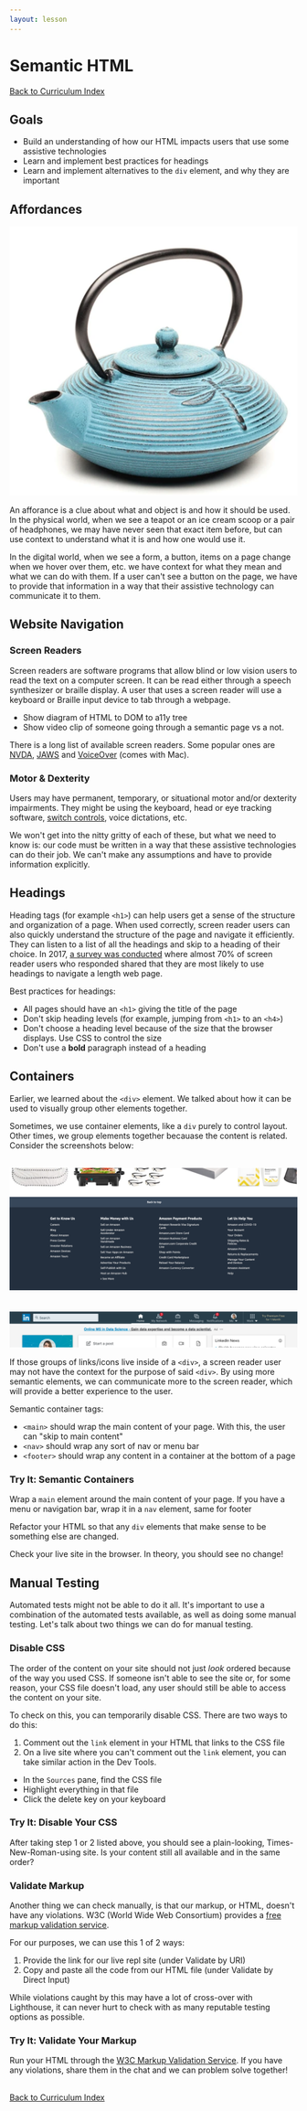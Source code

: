 ```yaml
---
layout: lesson
---
```


# Semantic HTML

<a href="../">Back to Curriculum Index</a>

## Goals

- Build an understanding of how our HTML impacts users that use some assistive technologies
- Learn and implement best practices for headings
- Learn and implement alternatives to the `div` element, and why they are important

## Affordances

<img src="./assets/teapot.png" alt="Short, squatty, turquoise cast iron teapot with dragonfly carved into top" />

An afforance is a clue about what and object is and how it should be used. In the physical world, when we see a teapot or an ice cream scoop or a pair of headphones, we may have never seen that exact item before, but can use context to understand what it is and how one would use it.

In the digital world, when we see a form, a button, items on a page change when we hover over them, etc. we have context for what they mean and what we can do with them. If a user can't see a button on the page, we have to provide that information in a way that their assistive technology can communicate it to them.

## Website Navigation

### Screen Readers

Screen readers are software programs that allow blind or low vision users to read the text on a computer screen. It can be read either through a speech synthesizer or braille display. A user that uses a screen reader will use a keyboard or Braille input device to tab through a webpage.

- Show diagram of HTML to DOM to a11y tree
- Show video clip of someone going through a semantic page vs a not.

There is a long list of available screen readers. Some popular ones are [NVDA](https://www.nvaccess.org/), [JAWS](https://www.freedomscientific.com/products/software/jaws/) and [VoiceOver](https://www.apple.com/accessibility/mac/vision/) (comes with Mac).

### Motor & Dexterity

Users may have permanent, temporary, or situational motor and/or dexterity impairments. They might be using the keyboard, head or eye tracking software, [switch controls](https://axesslab.com/switches/#:~:text=A%20switch%20is%20an%20assistive,you%20design%20switch%20friendly%20interfaces.), voice dictations, etc.

We won't get into the nitty gritty of each of these, but what we need to know is: our code must be written in a way that these assistive technologies can do their job. We can't make any assumptions and have to provide information explicitly.

## Headings

Heading tags (for example `<h1>`) can help users get a sense of the structure and organization of a page. When used correctly, screen reader users can also quickly understand the structure of the page and navigate it efficiently. They can listen to a list of all the headings and skip to a heading of their choice. In 2017, [a survey was conducted](https://webaim.org/projects/screenreadersurvey7/#finding) where almost 70% of screen reader users who responded shared that they are most likely to use headings to navigate a length web page.

Best practices for headings:
- All pages should have an `<h1>` giving the title of the page
- Don't skip heading levels (for example, jumping from `<h1>` to an `<h4>`)
- Don't choose a heading level because of the size that the browser displays. Use CSS to control the size
- Don't use a **bold** paragraph instead of a heading

## Containers

Earlier, we learned about the `<div>` element. We talked about how it can be used to visually group other elements together.

Sometimes, we use container elements, like a `div` purely to control layout. Other times, we group elements together becauase the content is related. Consider the screenshots below:

<br />
<img src="./assets/amazon-footer.png" alt="Screenshot of amazon.com homepage footer with over 40 links. Links appear in white text on a dark blue background." />
<br />
<br />
<br />
<img src="./assets/linkedin-header.png" alt="Screenshot of linkedin.com user homepage, focusing on the nav bar. Nav bar includes a company icon, search bar, and icons/links/subtitles for home, my network, jobs, messaging, notifications, me, and work. Header is a dark blue color, and page below it has a white background." />
<br />

If those groups of links/icons live inside of a `<div>`, a screen reader user may not have the context for the purpose of said `<div>`. By using more semantic elements, we can communicate more to the screen reader, which will provide a better experience to the user.

Semantic container tags:
- `<main>` should wrap the main content of your page. With this, the user can "skip to main content"
- `<nav>` should wrap any sort of nav or menu bar
- `<footer>` should wrap any content in a container at the bottom of a page

<div class="try-it-new">
  <h3>Try It: Semantic Containers</h3>
  <p>Wrap a <code class="try-it-code">main</code> element around the main content of your page. If you have a menu or navigation bar, wrap it in a <code class="try-it-code">nav</code> element, same for footer</p>
  <p>Refactor your HTML so that any <code class="try-it-code">div</code> elements that make sense to be something else are changed.</p>
  <p>Check your live site in the browser. In theory, you should see no change!</p>
</div>

## Manual Testing

Automated tests might not be able to do it all. It's important to use a combination of the automated tests available, as well as doing some manual testing. Let's talk about two things we can do for manual testing.

### Disable CSS

The order of the content on your site should not just _look_ ordered because of the way you used CSS. If someone isn't able to see the site or, for some reason, your CSS file doesn't load, any user should still be able to access the content on your site.

To check on this, you can temporarily disable CSS. There are two ways to do this:
1. Comment out the `link` element in your HTML that links to the CSS file
2. On a live site where you can't comment out the `link` element, you can take similar action in the Dev Tools.
  - In the `Sources` pane, find the CSS file
  - Highlight everything in that file
  - Click the delete key on your keyboard

<div class="try-it-new">
  <h3>Try It: Disable Your CSS</h3>
  <p>After taking step 1 or 2 listed above, you should see a plain-looking, Times-New-Roman-using site. Is your content still all available and in the same order?</p>
</div>

### Validate Markup

Another thing we can check manually, is that our markup, or HTML, doesn't have any violations. W3C (World Wide Web Consortium) provides a [free markup validation service](https://validator.w3.org/).

For our purposes, we can use this 1 of 2 ways:
1. Provide the link for our live repl site (under Validate by URI)
2. Copy and paste all the code from our HTML file (under Validate by Direct Input)

While violations caught by this may have a lot of cross-over with Lighthouse, it can never hurt to check with as many reputable testing options as possible.

<div class="try-it-new">
  <h3>Try It: Validate Your Markup</h3>
  <p>Run your HTML through the <a href="https://validator.w3.org/#validate_by_input">W3C Markup Validation Service</a>. If you have any violations, share them in the chat and we can problem solve together!</p>
</div>

<br>
<a href="../">Back to Curriculum Index</a>
